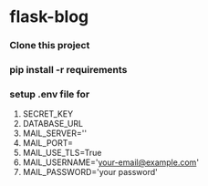 # flask-blog


### Clone this project
### pip install -r requirements
### setup .env file for
1. SECRET_KEY
2. DATABASE_URL
3. MAIL_SERVER=''
4. MAIL_PORT=
5. MAIL_USE_TLS=True
6. MAIL_USERNAME='your-email@example.com'
7. MAIL_PASSWORD='your password'
